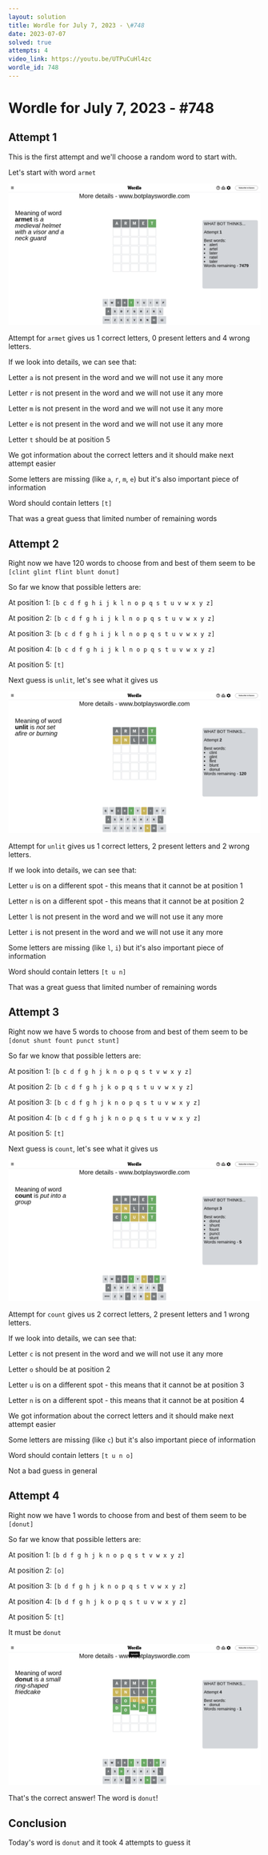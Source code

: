 ```yaml
---
layout: solution
title: Wordle for July 7, 2023 - \#748
date: 2023-07-07
solved: true
attempts: 4
video_link: https://youtu.be/UTPuCuHl4zc
wordle_id: 748
---
```


# Wordle for July 7, 2023 - \#748

## Attempt 1

This is the first attempt and we'll choose a random word to start with.

Let's start with word `armet`

![Attempt 1](2023-07-07/attempt-1.png)

Attempt for `armet` gives us 1 correct letters, 0 present letters and 4 wrong letters.

If we look into details, we can see that:

Letter `a` is not present in the word and we will not use it any more

Letter `r` is not present in the word and we will not use it any more

Letter `m` is not present in the word and we will not use it any more

Letter `e` is not present in the word and we will not use it any more

Letter `t` should be at position 5

We got information about the correct letters and it should make next attempt easier

Some letters are missing (like `a`, `r`, `m`, `e`) but it's also important piece of information

Word should contain letters `[t]`

That was a great guess that limited number of remaining words



## Attempt 2

Right now we have 120 words to choose from and best of them seem to be `[clint glint flint blunt donut]`

So far we know that possible letters are:

At position 1: `[b c d f g h i j k l n o p q s t u v w x y z]`

At position 2: `[b c d f g h i j k l n o p q s t u v w x y z]`

At position 3: `[b c d f g h i j k l n o p q s t u v w x y z]`

At position 4: `[b c d f g h i j k l n o p q s t u v w x y z]`

At position 5: `[t]`

Next guess is `unlit`, let's see what it gives us

![Attempt 2](2023-07-07/attempt-2.png)

Attempt for `unlit` gives us 1 correct letters, 2 present letters and 2 wrong letters.

If we look into details, we can see that:

Letter `u` is on a different spot - this means that it cannot be at position 1

Letter `n` is on a different spot - this means that it cannot be at position 2

Letter `l` is not present in the word and we will not use it any more

Letter `i` is not present in the word and we will not use it any more

Some letters are missing (like `l`, `i`) but it's also important piece of information

Word should contain letters `[t u n]`

That was a great guess that limited number of remaining words



## Attempt 3

Right now we have 5 words to choose from and best of them seem to be `[donut shunt fount punct stunt]`

So far we know that possible letters are:

At position 1: `[b c d f g h j k n o p q s t v w x y z]`

At position 2: `[b c d f g h j k o p q s t u v w x y z]`

At position 3: `[b c d f g h j k n o p q s t u v w x y z]`

At position 4: `[b c d f g h j k n o p q s t u v w x y z]`

At position 5: `[t]`

Next guess is `count`, let's see what it gives us

![Attempt 3](2023-07-07/attempt-3.png)

Attempt for `count` gives us 2 correct letters, 2 present letters and 1 wrong letters.

If we look into details, we can see that:

Letter `c` is not present in the word and we will not use it any more

Letter `o` should be at position 2

Letter `u` is on a different spot - this means that it cannot be at position 3

Letter `n` is on a different spot - this means that it cannot be at position 4

We got information about the correct letters and it should make next attempt easier

Some letters are missing (like `c`) but it's also important piece of information

Word should contain letters `[t u n o]`

Not a bad guess in general



## Attempt 4

Right now we have 1 words to choose from and best of them seem to be `[donut]`

So far we know that possible letters are:

At position 1: `[b d f g h j k n o p q s t v w x y z]`

At position 2: `[o]`

At position 3: `[b d f g h j k n o p q s t v w x y z]`

At position 4: `[b d f g h j k o p q s t u v w x y z]`

At position 5: `[t]`

It must be `donut`

![Attempt 4](2023-07-07/attempt-4.png)

That's the correct answer! The word is `donut`!

## Conclusion

Today's word is `donut` and it took 4 attempts to guess it

